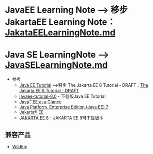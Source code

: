 # JavaEE Learning Note --> 移步 JakartaEE Learning Note：[JakataEELearningNote.md](https://github.com/squirrel-nest/JavaEELearningNote/blob/master/JakartaEELearningNote.md)<br>

# Java SE LearningNote --> [JavaSELearningNote.md](https://github.com/squirrel-nest/JavaSELearningNote/blob/master/JavaSELearningNote.md)<br>
   * 参考
      + [Java EE Tutorial](https://javaee.github.io/tutorial/?nsukey=Yy%2FTTFfc05cLxRzl%2FV5XObEdb1YCTB%2F8N6G70GAIPQNQGIqSfnbDkSeyZ9zqJjW1XvpQ8aZ8tVMyjvLGI2Bu1BaCKinKPuJnvXutaHGVHi3OM4kkvOeq9tXUXhWXJx%2F5AaMYSREnSvvnk6ymU%2B3Q%2Bwtb2UutVnEKJyovylHlVe4X8f97NHMomUucHopI%2FQCFnW5DWPkbaU5vpwZjS5TS6g%3D%3D) -->移步 The Jakarta EE 8 Tutorial - DRAFT：[The Jakarta EE 8 Tutorial - DRAFT](https://eclipse-ee4j.github.io/jakartaee-tutorial/toc.html)<br>
      + [javaee-tutorial-8.0](https://github.com/javaee/tutorial/releases) - 下载版Java EE Tutorial
      + [Java™ EE at a Glance](https://www.oracle.com/java/technologies/java-ee-glance.html)
      + [Java Platform, Enterprise Edition (Java EE) 7](https://docs.oracle.com/javaee/7/index.html)
      + [Jakarta® EE](https://jakarta.ee/)
      + [JAKARTA EE 8](https://jakarta.ee/release/) - JAKARTA EE 8可下载版本

## 兼容产品
   * [WildFly](https://wildfly.org/downloads/)
